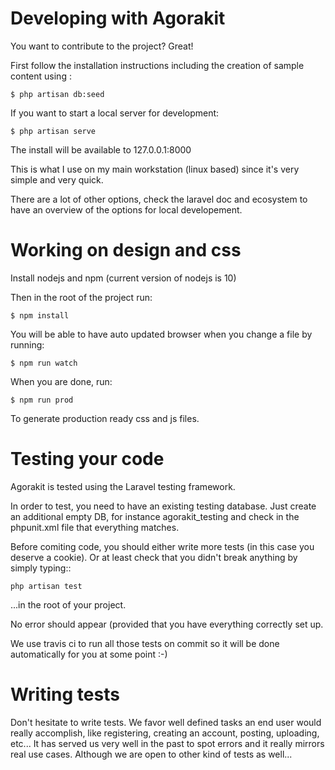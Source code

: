 # Developing with Agorakit


You want to contribute to the project? Great!

First follow the installation instructions including the creation of sample content using :

    $ php artisan db:seed



If you want to start a local server for development:

    $ php artisan serve

The install will be available to 127.0.0.1:8000

This is what I use on my main workstation (linux based) since it's very simple and very quick.

There are a lot of other options, check the laravel doc and ecosystem to have an overview of the options for local developement.



# Working on design and css


Install nodejs and npm (current version of nodejs is 10)

Then in the root of the project run:

    $ npm install

You will be able to have auto updated browser when you change a file by running:

    $ npm run watch


When you are done, run:

    $ npm run prod

To generate production ready css and js files.

# Testing your code

Agorakit is tested using the Laravel testing framework.

In order to test, you need to have an existing testing database. Just create an additional empty DB, for instance agorakit_testing and check in the phpunit.xml file that everything matches.

Before comiting code, you should either write more tests (in this case you deserve a cookie). Or at least check that you didn't break anything by simply typing::

    php artisan test

...in the root of your project.

No error should appear (provided that you have everything correctly set up.

We use travis ci to run all those tests on commit so it will be done automatically for you at some point :-)

# Writing tests

Don't hesitate to write tests. We favor well defined tasks an end user would really accomplish, like registering, creating an account, posting, uploading, etc... It has served us very well in the past to spot errors and it really mirrors real use cases. Although we are open to other kind of tests as well...
